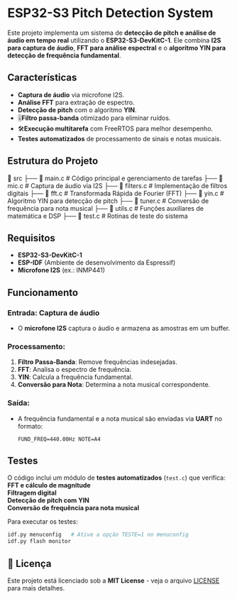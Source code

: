 # ESP32-S3 Pitch Detection System

Este projeto implementa um sistema de **detecção de pitch e análise de áudio em tempo real** utilizando o **ESP32-S3-DevKitC-1**. Ele combina **I2S para captura de áudio**, **FFT para análise espectral** e o **algoritmo YIN para detecção de frequência fundamental**.

## Características

- **Captura de áudio** via microfone I2S.
- **Análise FFT** para extração de espectro.
- **Detecção de pitch** com o algoritmo **YIN**.
- 🎚**Filtro passa-banda** otimizado para eliminar ruídos.
- 🛠**Execução multitarefa** com FreeRTOS para melhor desempenho.
- **Testes automatizados** de processamento de sinais e notas musicais.

## Estrutura do Projeto

📂 src
 ├── 📄 main.c         # Código principal e gerenciamento de tarefas
 ├── 📄 mic.c          # Captura de áudio via I2S
 ├── 📄 filters.c      # Implementação de filtros digitais
 ├── 📄 fft.c          # Transformada Rápida de Fourier (FFT)
 ├── 📄 yin.c          # Algoritmo YIN para detecção de pitch
 ├── 📄 tuner.c        # Conversão de frequência para nota musical
 ├── 📄 utils.c        # Funções auxiliares de matemática e DSP
 ├── 📄 test.c         # Rotinas de teste do sistema


## Requisitos

- **ESP32-S3-DevKitC-1**
- **ESP-IDF** (Ambiente de desenvolvimento da Espressif)
- **Microfone I2S** (ex.: INMP441)

## Funcionamento

### Entrada: Captura de áudio
- O **microfone I2S** captura o áudio e armazena as amostras em um buffer.

### Processamento:
1. **Filtro Passa-Banda**: Remove frequências indesejadas.
2. **FFT**: Analisa o espectro de frequência.
3. **YIN**: Calcula a frequência fundamental.
4. **Conversão para Nota**: Determina a nota musical correspondente.

### Saída:
- A frequência fundamental e a nota musical são enviadas via **UART** no formato:
  ```
  FUND_FREQ=440.00Hz NOTE=A4
  ```

## Testes

O código inclui um módulo de **testes automatizados** (`test.c`) que verifica:
**FFT e cálculo de magnitude**  
**Filtragem digital**  
**Detecção de pitch com YIN**  
**Conversão de frequência para nota musical**  

Para executar os testes:
```sh
idf.py menuconfig   # Ative a opção TESTE=1 no menuconfig
idf.py flash monitor
```

## 📜 Licença

Este projeto está licenciado sob a **MIT License** - veja o arquivo [LICENSE](LICENSE) para mais detalhes.
